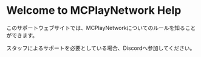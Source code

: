 # Welcome to MCPlayNetwork Help
このサポートウェブサイトでは、MCPlayNetworkについてのルールを知ることができます。

スタッフによるサポートを必要としている場合、Discordへ参加してください。